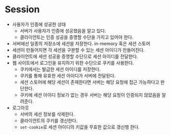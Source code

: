 # Session

* 사용자가 인증에 성공한 상태
  * 서버가 사용자가 인증에 성공했음을 알고 있다. 
  * 클라이언트는 인증 성공을 증명할 수단을 가지고 있어야 한다. 
* 서버에선 일종의 저장소에 세션을 저장한다. in-memory 혹은 세션 스토어
* 세션이 만들어지면 각 세션을 구분할 수 있는 세션 아이디가 만들어진다.
* 클라이언트에 세션 성공을 증명할 수단으로 세션 아이디를 전달한다. 
* 웹 사이트에서 로그인을 유지하기 위한 수단으로 쿠키를 사용한다.
  * 쿠키에서는 발급한 세션 아이디를 저장한다.
  * 쿠키를 통해 유효한 세션 아이디가 서버에 전달된다.
  * 세션 스토어에 해당 세션이 존재한다면 서버는 해당 요청에 접근 가능하다고 판단한다.
  * 쿠키에 세션 아이디 정보가 없는 경우 서버는 해당 요청이 인증되지 않았음을 알려준다.
* 로그아웃
  * 서버의 세션 정보를 삭제한다.
  * 클라이언트의 쿠키를 갱신한다.
  * `set-cookie`로 세션 아이디의 키값을 무효한 값으로 갱신행 한다.